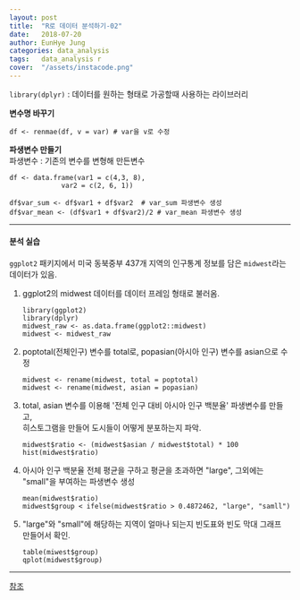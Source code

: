 ```yaml
---
layout: post
title:  "R로 데이터 분석하기-02"
date:   2018-07-20
author: EunHye Jung
categories: data_analysis
tags:	data_analysis r
cover:  "/assets/instacode.png"
---  
```

  
  
`library(dplyr)` : 데이터를 원하는 형태로 가공할때 사용하는 라이브러리  
  
<b> 변수명 바꾸기 </b>  
   
`df <- renmae(df, v = var) # var을 v로 수정 `   
   
<b> 파생변수 만들기 </b>  
파생변수 : 기존의 변수를 변형해 만든변수  
  
  ```
df <- data.frame(var1 = c(4,3, 8),
               var2 = c(2, 6, 1))

df$var_sum <- df$var1 + df$var2  # var_sum 파생변수 생성
df$var_mean <- (df$var1 + df$var2)/2 # var_mean 파생변수 생성
  ```    
     
     
 - - -    
   
#### 분석 실습  
`ggplot2` 패키지에서 미국 동북중부 437개 지역의 인구통계 정보를 담은 `midwest`라는 데이터가 있음.   
   
1) ggplot2의 midwest 데이터를 데이터 프레임 형태로 불러옴.   
   
   ```  
   library(ggplot2)
   library(dplyr)
   midwest_raw <- as.data.frame(ggplot2::midwest)
   midwest <- midwest_raw
   ```
     
2) poptotal(전체인구) 변수를 total로, popasian(아시아 인구) 변수를 asian으로 수정  
   
   ```    
   midwest <- rename(midwest, total = poptotal)
   midwest <- rename(midwest, asian = popasian)
   ```     
      
3) total, asian 변수를 이용해 '전체 인구 대비 아시아 인구 백분율' 파생변수를 만들고,  
   히스토그램을 만들어 도시들이 어떻게 분포하는지 파악.    
       
   ```     
   midwest$ratio <- (midwest$asian / midwest$total) * 100
   hist(midwest$ratio)
   ```    
      
4) 아시아 인구 백분율 전체 평균을 구하고 평균을 초과하면 "large", 그외에는 "small"을 부여하는 파생변수 생성  
   
   ```
   mean(midwest$ratio)
   midwest$group < ifelse(midwest$ratio > 0.4872462, "large", "samll")
   ```
     
5) "large"와 "small"에 해당하는 지역이 얼마나 되는지 빈도표와 빈도 막대 그래프 만들어서 확인.   
  
	```    
    table(miwest$group)
    qplot(midwest$group)
    ```  
    

- - -    
   
   
[참조](https://book.naver.com/bookdb/book_detail.nhn?bid=12256508)        	
   
   
